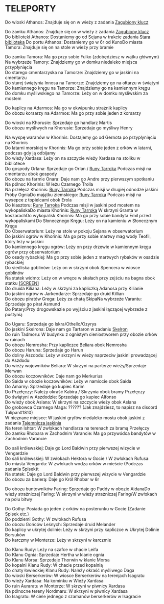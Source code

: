 # TELEPORTY

Do wioski Athanos: Znajduje się on w wieży z zadania [Zagubiony klucz](sekcje/zadania/rozdzial_i?id=zagubiony-klucz)

Do zamku Athanos: Znajduje się on w wieży z zadania [Zagubiony klucz](sekcje/zadania/rozdzial_i?id=zagubiony-klucz)  
Do biblioteki Athanos: Dostaniemy go od Sejana w trakcie zadania [Stara biblioteka](sekcje/zadania/rozdzial_i?id=stara-biblioteka)
Do portu Athanos: Dostaniemy go w 6r od KunoDo miasta Tamora: Znajduje się on na stole w wieży przy bramie

Do zamku Tamora: Ma go przy sobie Fulko (zdobędziesz w wątku głównym)  
Na wybrzeże Tamory: Znajdziemy go w domku niedaleko miejsca przypłynięcia  
Do starego cmentarzyska na Tamorze: Znajdziemy go w jaskini na cmentarzu  
Do starej świątynia Innosa na Tamorze: Znajdziemy go na ołtarzu w świątyni  
Do kamiennego kręgu na Tamorze: Znajdziemy go na kamiennym kręgu  
Do domku myśliwskiego na Tamorze: Leży on w domku myśliwskim za mostem

Do kaplicy na Adarmos: Ma go w ekwipunku strażnik kaplicy  
Do obozu korsarzy na Adarmos: Ma go przy sobie jeden z korsarzy

Do wioski na Khorusie: Sprzedaje go handlarz Martis  
Do obozu myśliwych na Khorusie: Sprzedaje go myśliwy Henry

Na wyspę waranów w Khorinis: Dostajemy go od Gernota po przypłynięciu na Khorinis  
Do latarni morskiej w Khorinis: Ma go przy sobie jeden z orków w latarni, podczas gdy ją odbijamy  
Do wieży Xardasa: Leży on na szczycie wieży Xardasa na stoliku w bibliotece  
Do gospody Orlana: Sprzedaje go Orlan / [Runy Tarroka](sekcje/zadania/rozdzial_iii?id=runy-tarroka) Podczas misji na cmentarzu obok gospody  
Do obozu na farmie Onara: Daje nam go Andre przy pierwszym spotkaniu  
Na północ Khorinis: W leżu Czarnego Trolla  
Na przełęcz Khorinis: [Runy Tarroka](sekcje/zadania/rozdzial_iii?id=runy-tarroka) Podczas misji w drugiej odnodze jaskini Próby OgniaDo majątku ziemskiego: [Runy Tarroka](sekcje/zadania/rozdzial_iii?id=runy-tarroka) Podczas misji na wysepce z topielcami obok Erola  
Do klasztoru: [Runy Tarroka](sekcje/zadania/rozdzial_iii?id=runy-tarroka) Podczas misji w jaskini pod mostem na wykopaliskaDo miasta Khorinis: [Runy Tarroka](sekcje/zadania/rozdzial_iii?id=runy-tarroka) W skrzyni Granta w koszarachDo wykopalisk Khorinis: Ma go przy sobie bandyta Emil przed wykopaliskami
Do Słonecznego Kręgu: Leży on na kamieniu w Słonecznym Kręgu  
Do Obserwatorium: Leży na stole w pokoju Sejana w obserwatorium  
Do jaskini ogrów w Khorinis: Ma go przy sobie martwy mag wody Teofil, który leży w jaskini  
Do kamiennego kręgu ogrów: Leży on przy drzewie w kamiennym kręgu ogrów przy obserwatorium  
Do osady rybackiej: Ma go przy sobie jeden z martwych rybaków w osadzie rybackiej  
Do siedliska goblinów: Leży on w skrzyni obok Spencera w wiosce goblinów  
Na statek widmo: Leży on w wnęce w skałach przy zejściu na bagna obok statku [\[SCREEN\]](https://imgur.com/JYPlcVd)  
Do druida Kiliana: Leży w skrzyni za kapliczką Adanosa przy Kilianie  
Do jaskini ogrów w Jarkendarze: Sprzedaje go druid Killian  
Do obozu piratów Grega: Leży za chatą SkipaNa wybrzeże Varantu: Sprzedaje go pirat Asmund  
Do Patary:Przy drogowskazie po wyjściu z jaskini łączącej wybrzeże z pustynią

Do Ugaru: Sprzedaje go Iskra/Othello/Ozyrys  
Do jaskini Skelrona: Daje nam go Tartaron w zadaniu [Skelron](sekcje/zadania/rozdzial_iv?id=skelron)  
Do ruin Tadmoru: W budynku z ognistym cieniostworem przy obozie orków w ruinach  
Do obozu Nemrosha: Przy kapliczce Beliara obok Nemrosha  
Do obozu Haruna: Sprzedaje go Harun  
Do doliny Aszdodu: Leży w skrzyni w wieży naprzeciw jaskini prowadzącej do Aszdodu  
Do wieży wojowników Beliara: W skrzyni na parterze wieży/Sprzedaje Merwan  
Do obozu koczowników: Daje nam go Merkurius  
Do Saida w obozie koczowników: Leży w namiocie obok Saida  
Do Amarny: Sprzedaje go kupiec Karim  
Do Przełęczy: Należy okraść Kabira / Skrzynia obok bramy Przełęczy  
Do świątyni w Aszdodzie: Sprzedaje go kupiec Alfonso  
Do wieży obok Aslana: W skrzyni na szczycie wieży obok Aslana  
Do grobowca Czarnego Maga: ?????? (Jak znajdziesz, to napisz na discord Tulipan#1810)  
W nieznane miejsce: W jaskini gryfów niedaleko mostu obok jaskini z zadania [Tajemnicza jaskinia](sekcje/zadania/rozdzial_iv?id=tajemnicza-jaskinia)  
Na teren Ishtar: W zwłokach handlarza na terenach za bramą Przełęczy  
Do zamku Rhobara w Zachodnim Varancie: Ma go przywódca bandytów w Zachodnim Varancie

Do sali królewskiej: Daje go Lord Baldwin przy pierwszej wizycie w Vengardzie  
Do sali królewskiej: W zwłokach Hektora w Gocie / W zwłokach Rufusa  
Do miasta Vengardu: W zwłokach wodza orków w mieście (Podczas zadania Spisek)t  
Na statek: Daje go Lord Baldwin przy pierwszej wizycie w Vengardzie  
Do obozu za barierą: Daje go Król Rhobar w 6r

Do obozu buntowników Faring: Sprzedaje go Paddy w obozie AidanaDo wieży strażniczej Faring: W skrzyni w wieży strażniczej Faring/W zwłokach na polu bitwy

Do Gothy: Posiada go jeden z orków na posterunku w Gocie (Zadanie Spisek etc.)  
Do podziemi Gothy: W zwłokach Rufusa  
Do obozu Gońców Leśnych: Sprzedaje druid Melander  
Do kaplicy w ukrytej dolinie: Leży w skrzyni przy kapliczce w Ukrytej Dolinie Borsuków  
Do karczmy w Monterze: Leży w skrzyni w karczmie

Do Klanu Rudy: Leży na szafce w chacie Leifa  
Do Klanu Ognia: Sprzedaje Hertha w klanie ognia  
Do Klanu Morsa: Sprzedaje Thorwin w klanie Morsa  
Do kopalni Klanu Rudy: W chacie przed kopalnią  
Do chaty łowieckiej Klanu Rudy: Należy okraść myśliwego Daga  
Do wioski Berserkerów: W wiosce Berserkerów na terenjach Isagratu  
Do wieży Xardasa: Na kominku w Wieży Xardasa  
Do ruin Auraratu w Monterze: W skrzyni w piwnicy Xardasa  
Na północne tereny Nordmaru: W skrzyni w piwnicy Xardasa  
Do Isagratu: W ciele jednego z szamanów berserkerów w Isagracie
